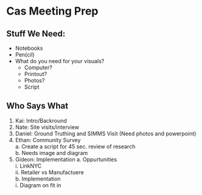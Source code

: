 # Cas Meeting Prep

## Stuff We Need:

* Notebooks
* Pen(cil)
* What do you need for your visuals?
  * Computer?
  * Printout?
  * Photos?
  * Script

## Who Says What

1. Kai: Intro/Backround
2. Nate: Site visits/interview
3. Daniel: Ground Truthing and SIMMS Visit (Need photos and powerpoint)
4. Ethan: Community Survey <br/>
  a. Create a script for 45 sec. review of research <br/>
  b. Needs image and diagram
5. Gideon: Implementation
  a. Oppurtunities <br/>
    i. LinkNYC <br/>
    ii. Retailer vs Manufactuere <br/>
  b. Implementation <br/>
    i. Diagram on fit in <br/>
  